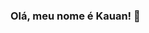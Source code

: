 ### Olá, meu nome é Kauan! 👋

<!--
[![Anurag's GitHub stats](https://github-readme-stats.vercel.app/api?username=kauanr0d)](https://github.com/kauanro0d/github-readme-stats)
![Anurag's GitHub stats](https://github-readme-stats.vercel.app/api?username=kauanr0d&show_icons=true)
![Anurag's GitHub stats](https://github-readme-stats.vercel.app/api?username=kauanr0d&show_icons=true&theme=radical)
![Anurag's GitHub stats](https://github-readme-stats.vercel.app/api?username=kauanr0d&show_icons=true&theme=transparent)

-->
